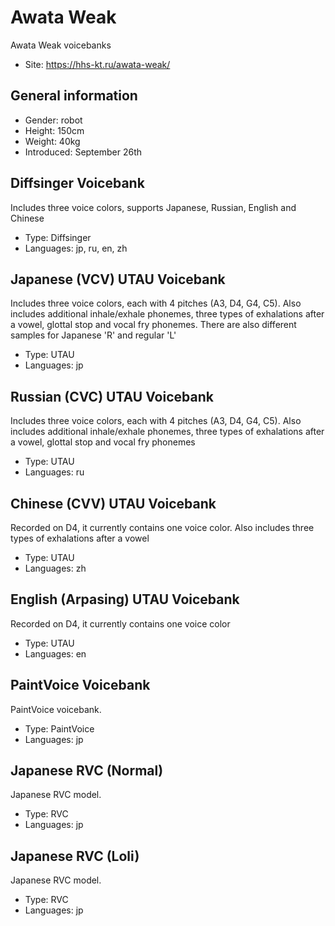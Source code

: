 # Awata Weak
Awata Weak voicebanks
- Site: https://hhs-kt.ru/awata-weak/

## General information
- Gender: robot
- Height: 150cm
- Weight: 40kg
- Introduced: September 26th

## Diffsinger Voicebank
Includes three voice colors, supports Japanese, Russian, English and Chinese
- Type: Diffsinger
- Languages: jp, ru, en, zh

## Japanese (VCV) UTAU Voicebank
Includes three voice colors, each with 4 pitches (A3, D4, G4, C5). Also includes additional inhale/exhale phonemes, three types of exhalations after a vowel, glottal stop and vocal fry phonemes. There are also different samples for Japanese 'R' and regular 'L'
- Type: UTAU
- Languages: jp

## Russian (CVC) UTAU Voicebank
Includes three voice colors, each with 4 pitches (A3, D4, G4, C5). Also includes additional inhale/exhale phonemes, three types of exhalations after a vowel, glottal stop and vocal fry phonemes
- Type: UTAU
- Languages: ru

## Chinese (CVV) UTAU Voicebank
Recorded on D4, it currently contains one voice color. Also includes three types of exhalations after a vowel
- Type: UTAU
- Languages: zh

## English (Arpasing) UTAU Voicebank
Recorded on D4, it currently contains one voice color
- Type: UTAU
- Languages: en

## PaintVoice Voicebank
PaintVoice voicebank.
- Type: PaintVoice
- Languages: jp

## Japanese RVC (Normal)
Japanese RVC model.
- Type: RVC
- Languages: jp

## Japanese RVC (Loli)
Japanese RVC model.
- Type: RVC
- Languages: jp
